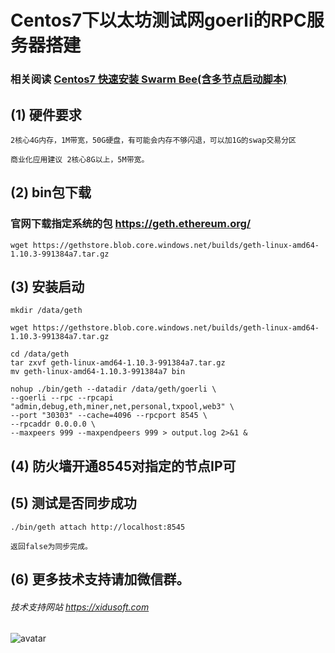 
# Centos7下以太坊测试网goerli的RPC服务器搭建

### 相关阅读 [Centos7 快速安装 Swarm Bee(含多节点启动脚本)](bee.md)

## (1) 硬件要求
```
2核心4G内存，1M带宽，50G硬盘，有可能会内存不够闪退，可以加1G的swap交易分区

商业化应用建议 2核心8G以上，5M带宽。
```
## (2) bin包下载
### 官网下载指定系统的包 https://geth.ethereum.org/
```
wget https://gethstore.blob.core.windows.net/builds/geth-linux-amd64-1.10.3-991384a7.tar.gz

```

## (3) 安装启动
```
mkdir /data/geth

wget https://gethstore.blob.core.windows.net/builds/geth-linux-amd64-1.10.3-991384a7.tar.gz

cd /data/geth
tar zxvf geth-linux-amd64-1.10.3-991384a7.tar.gz
mv geth-linux-amd64-1.10.3-991384a7 bin

nohup ./bin/geth --datadir /data/geth/goerli \
--goerli --rpc --rpcapi "admin,debug,eth,miner,net,personal,txpool,web3" \
--port "30303" --cache=4096 --rpcport 8545 \
--rpcaddr 0.0.0.0 \
--maxpeers 999 --maxpendpeers 999 > output.log 2>&1 &

```

## (4) 防火墙开通8545对指定的节点IP可

## (5) 测试是否同步成功
```
./bin/geth attach http://localhost:8545

返回false为同步完成。

```

## (6) 更多技术支持请加微信群。

###### 技术支持网站 https://xidusoft.com

![avatar](https://xidusoft.com/wp-content/uploads/2021/03/swarm-1-768x586.png)
